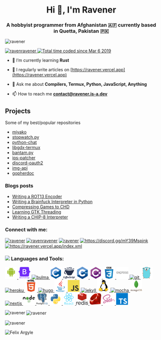 <h1 align="center">Hi 👋, I'm Ravener</h1>
<h3 align="center">A hobbyist programmer from Afghanistan 🇦🇫 currently based in Quetta, Pakistan 🇵🇰</h3>

<p align="left"> <img src="https://komarev.com/ghpvc/?username=ravener&label=Profile%20views&color=d90dd9&style=flat" alt="ravener" /> </p>

<p align="left">
  <a href="https://twitter.com/ravenravener" target="blank"><img src="https://img.shields.io/twitter/follow/ravenravener?logo=twitter&style=for-the-badge" alt="ravenravener" />
  </a> <a href="https://wakatime.com/@7ffd3459-19b7-4421-8e7c-983aff3d4790"><img src="https://wakatime.com/badge/user/7ffd3459-19b7-4421-8e7c-983aff3d4790.svg?style=for-the-badge" alt="Total time coded since Mar 6 2019" /></a>
</p>


- 🌱 I’m currently learning **Rust**

- 📝 I regularly write articles on [https://ravener.vercel.app](https://ravener.vercel.app)

- 💬 Ask me about **Compilers, Termux, Python, JavaScript, Anything**

- 📫 How to reach me **contact@ravener.is-a.dev**

## Projects
Some of my best/popular repositories

- [miyako](https://github.com/ravener/miyako)
- [stopwatch.py](https://github.com/ravener/stopwatch.py)
- [python-chat](https://github.com/ravener/python-chat)
- [libgdx-termux](https://github.com/ravener/libgdx-termux)
- [bantam.py](https://github.com/ravener/bantam.py)
- [ips-patcher](https://github.com/ravener/ips-patcher)
- [discord-oauth2](https://github.com/ravener/discord-oauth2)
- [img-api](https://github.com/ravener/img-api)
- [gopherdoc](https://github.com/ravener/gopherdoc)

### Blogs posts
<!-- BLOG-POST-LIST:START -->
- [Writing a ROT13 Encoder](https://ravener.vercel.app/posts/writing-a-rot13-encoder/)
- [Writing a Brainfuck Interpreter in Python](https://ravener.vercel.app/posts/writing-a-brainfuck-interpreter-in-python/)
- [Compressing Games to CHD](https://ravener.vercel.app/posts/compressing-games-to-chd/)
- [Learning GTK Threading](https://ravener.vercel.app/posts/learning-gtk-threading/)
- [Writing a CHIP-8 Interpreter](https://ravener.vercel.app/posts/writing-a-chip8-interpreter/)
<!-- BLOG-POST-LIST:END -->

<h3 align="left">Connect with me:</h3>
<p align="left">
<a href="https://dev.to/ravener" target="blank"><img align="center" src="https://raw.githubusercontent.com/rahuldkjain/github-profile-readme-generator/master/src/images/icons/Social/devto.svg" alt="ravener" height="30" width="40" /></a>
<a href="https://twitter.com/ravenravener" target="blank"><img align="center" src="https://raw.githubusercontent.com/rahuldkjain/github-profile-readme-generator/master/src/images/icons/Social/twitter.svg" alt="ravenravener" height="30" width="40" /></a>
<a href="https://stackoverflow.com/users/ravener" target="blank"><img align="center" src="https://raw.githubusercontent.com/rahuldkjain/github-profile-readme-generator/master/src/images/icons/Social/stack-overflow.svg" alt="ravener" height="30" width="40" /></a>
<a href="https://discord.gg/https://discord.gg/mY39Mspjnk" target="blank"><img align="center" src="https://raw.githubusercontent.com/rahuldkjain/github-profile-readme-generator/master/src/images/icons/Social/discord.svg" alt="https://discord.gg/mY39Mspjnk" height="30" width="40" /></a>
<a href="/https://ravener.vercel.app/index.xml" target="blank"><img align="center" src="https://raw.githubusercontent.com/rahuldkjain/github-profile-readme-generator/master/src/images/icons/Social/rss.svg" alt="https://ravener.vercel.app/index.xml" height="30" width="40" /></a>
</p>

<h3 align="left"><img src="https://media2.giphy.com/media/QssGEmpkyEOhBCb7e1/giphy.gif?cid=ecf05e47a0n3gi1bfqntqmob8g9aid1oyj2wr3ds3mg700bl&rid=giphy.gif" width="25"> Languages and Tools:</h3>
<p align="left"> <a href="https://developer.android.com" target="_blank" rel="noreferrer"> <img src="https://raw.githubusercontent.com/devicons/devicon/master/icons/android/android-original-wordmark.svg" alt="android" width="40" height="40"/> </a> <a href="https://getbootstrap.com" target="_blank" rel="noreferrer"> <img src="https://raw.githubusercontent.com/devicons/devicon/master/icons/bootstrap/bootstrap-plain-wordmark.svg" alt="bootstrap" width="40" height="40"/> </a> <a href="https://bulma.io/" target="_blank" rel="noreferrer"> <img src="https://raw.githubusercontent.com/gilbarbara/logos/804dc257b59e144eaca5bc6ffd16949752c6f789/logos/bulma.svg" alt="bulma" width="40" height="40"/> </a> <a href="https://www.cprogramming.com/" target="_blank" rel="noreferrer"> <img src="https://raw.githubusercontent.com/devicons/devicon/master/icons/c/c-original.svg" alt="c" width="40" height="40"/> </a> <a href="https://offeescript.org" target="_blank" rel="noreferrer"> <img src="https://raw.githubusercontent.com/devicons/devicon/master/icons/coffeescript/coffeescript-original-wordmark.svg" alt="coffeescript" width="40" height="40"/> </a> <a href="https://www.w3schools.com/cpp/" target="_blank" rel="noreferrer"> <img src="https://raw.githubusercontent.com/devicons/devicon/master/icons/cplusplus/cplusplus-original.svg" alt="cplusplus" width="40" height="40"/> </a> <a href="https://www.w3schools.com/cs/" target="_blank" rel="noreferrer"> <img src="https://raw.githubusercontent.com/devicons/devicon/master/icons/csharp/csharp-original.svg" alt="csharp" width="40" height="40"/> </a> <a href="https://www.w3schools.com/css/" target="_blank" rel="noreferrer"> <img src="https://raw.githubusercontent.com/devicons/devicon/master/icons/css3/css3-original-wordmark.svg" alt="css3" width="40" height="40"/> </a> <a href="https://expressjs.com" target="_blank" rel="noreferrer"> <img src="https://raw.githubusercontent.com/devicons/devicon/master/icons/express/express-original-wordmark.svg" alt="express" width="40" height="40"/> </a> <a href="https://git-scm.com/" target="_blank" rel="noreferrer"> <img src="https://www.vectorlogo.zone/logos/git-scm/git-scm-icon.svg" alt="git" width="40" height="40"/> </a> <a href="https://golang.org" target="_blank" rel="noreferrer"> <img src="https://raw.githubusercontent.com/devicons/devicon/master/icons/go/go-original.svg" alt="go" width="40" height="40"/> </a> <a href="https://heroku.com" target="_blank" rel="noreferrer"> <img src="https://www.vectorlogo.zone/logos/heroku/heroku-icon.svg" alt="heroku" width="40" height="40"/> </a> <a href="https://www.w3.org/html/" target="_blank" rel="noreferrer"> <img src="https://raw.githubusercontent.com/devicons/devicon/master/icons/html5/html5-original-wordmark.svg" alt="html5" width="40" height="40"/> </a> <a href="https://gohugo.io/" target="_blank" rel="noreferrer"> <img src="https://api.iconify.design/logos-hugo.svg" alt="hugo" width="40" height="40"/> </a> <a href="https://www.java.com" target="_blank" rel="noreferrer"> <img src="https://raw.githubusercontent.com/devicons/devicon/master/icons/java/java-original.svg" alt="java" width="40" height="40"/> </a> <a href="https://developer.mozilla.org/en-US/docs/Web/JavaScript" target="_blank" rel="noreferrer"> <img src="https://raw.githubusercontent.com/devicons/devicon/master/icons/javascript/javascript-original.svg" alt="javascript" width="40" height="40"/> </a> <a href="https://jekyllrb.com/" target="_blank" rel="noreferrer"> <img src="https://www.vectorlogo.zone/logos/jekyllrb/jekyllrb-icon.svg" alt="jekyll" width="40" height="40"/> </a> <a href="https://www.linux.org/" target="_blank" rel="noreferrer"> <img src="https://raw.githubusercontent.com/devicons/devicon/master/icons/linux/linux-original.svg" alt="linux" width="40" height="40"/> </a> <a href="https://mochajs.org" target="_blank" rel="noreferrer"> <img src="https://www.vectorlogo.zone/logos/mochajs/mochajs-icon.svg" alt="mocha" width="40" height="40"/> </a> <a href="https://www.mongodb.com/" target="_blank" rel="noreferrer"> <img src="https://raw.githubusercontent.com/devicons/devicon/master/icons/mongodb/mongodb-original-wordmark.svg" alt="mongodb" width="40" height="40"/> </a> <a href="https://nextjs.org/" target="_blank" rel="noreferrer"> <img src="https://cdn.worldvectorlogo.com/logos/nextjs-2.svg" alt="nextjs" width="40" height="40"/> </a> <a href="https://nodejs.org" target="_blank" rel="noreferrer"> <img src="https://raw.githubusercontent.com/devicons/devicon/master/icons/nodejs/nodejs-original-wordmark.svg" alt="nodejs" width="40" height="40"/> </a> <a href="https://www.postgresql.org" target="_blank" rel="noreferrer"> <img src="https://raw.githubusercontent.com/devicons/devicon/master/icons/postgresql/postgresql-original-wordmark.svg" alt="postgresql" width="40" height="40"/> </a> <a href="https://www.python.org" target="_blank" rel="noreferrer"> <img src="https://raw.githubusercontent.com/devicons/devicon/master/icons/python/python-original.svg" alt="python" width="40" height="40"/> </a> <a href="https://reactjs.org/" target="_blank" rel="noreferrer"> <img src="https://raw.githubusercontent.com/devicons/devicon/master/icons/react/react-original-wordmark.svg" alt="react" width="40" height="40"/> </a> <a href="https://redis.io" target="_blank" rel="noreferrer"> <img src="https://raw.githubusercontent.com/devicons/devicon/master/icons/redis/redis-original-wordmark.svg" alt="redis" width="40" height="40"/> </a> <a href="https://www.ruby-lang.org/en/" target="_blank" rel="noreferrer"> <img src="https://raw.githubusercontent.com/devicons/devicon/master/icons/ruby/ruby-original.svg" alt="ruby" width="40" height="40"/> </a> <a href="https://sass-lang.com" target="_blank" rel="noreferrer"> <img src="https://raw.githubusercontent.com/devicons/devicon/master/icons/sass/sass-original.svg" alt="sass" width="40" height="40"/> </a> <a href="https://www.typescriptlang.org/" target="_blank" rel="noreferrer"> <img src="https://raw.githubusercontent.com/devicons/devicon/master/icons/typescript/typescript-original.svg" alt="typescript" width="40" height="40"/> </a> </p>


<p><img align="left" src="https://github-readme-stats.vercel.app/api/top-langs?username=ravener&show_icons=true&locale=en&layout=compact" alt="ravener" /></p>

<p>&nbsp;<img align="center" src="https://github-readme-stats.vercel.app/api?username=ravener&show_icons=true&locale=en" alt="ravener" /></p>

<p><img align="center" src="https://github-readme-streak-stats.herokuapp.com/?user=ravener&" alt="ravener" /></p>

![Felix Argyle](https://cdn.discordapp.com/attachments/976862121784655933/1092065584931418192/felix.png)

